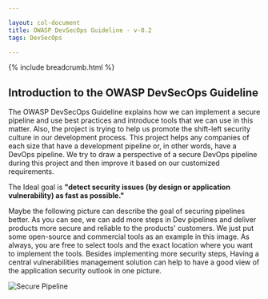 ```yaml
---

layout: col-document
title: OWASP DevSecOps Guideline - v-0.2
tags: DevSecOps

---
```


{% include breadcrumb.html %}

## Introduction to the OWASP DevSecOps Guideline  
The OWASP DevSecOps Guideline explains how we can implement a secure pipeline and use best practices and introduce tools that we can use in this matter. Also, the project is trying to help us promote the shift-left security culture in our development process.
This project helps any companies of each size that have a development pipeline or, in other words, have a DevOps pipeline. We try to draw a perspective of a secure DevOps pipeline during this project and then improve it based on our customized requirements.  

The Ideal goal is **"detect security issues (by design or application vulnerability) as fast as possible."**

Maybe the following picture can describe the goal of securing pipelines better. As you can see, we can add more steps in Dev pipelines and deliver products more secure and reliable to the products' customers.
We just put some open-source and commercial tools as an example in this image. As always, you are free to select tools and the exact location where you want to implement the tools. 
Besides implementing more security steps, Having a central vulnerabilities management solution can help to have a good view of the application security outlook in one picture.   

![Secure Pipeline](/assets/images/Pipeline-view.png)
